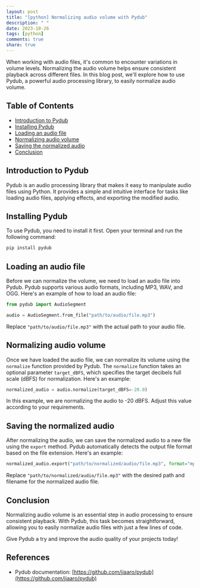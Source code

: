 ```yaml
---
layout: post
title: "[python] Normalizing audio volume with Pydub"
description: " "
date: 2023-10-26
tags: [python]
comments: true
share: true
---
```


When working with audio files, it's common to encounter variations in volume levels. Normalizing the audio volume helps ensure consistent playback across different files. In this blog post, we'll explore how to use Pydub, a powerful audio processing library, to easily normalize audio volume.

## Table of Contents
- [Introduction to Pydub](#introduction-to-pydub)
- [Installing Pydub](#installing-pydub)
- [Loading an audio file](#loading-an-audio-file)
- [Normalizing audio volume](#normalizing-audio-volume)
- [Saving the normalized audio](#saving-the-normalized-audio)
- [Conclusion](#conclusion)

## Introduction to Pydub

Pydub is an audio processing library that makes it easy to manipulate audio files using Python. It provides a simple and intuitive interface for tasks like loading audio files, applying effects, and exporting the modified audio.

## Installing Pydub

To use Pydub, you need to install it first. Open your terminal and run the following command:

```bash
pip install pydub
```

## Loading an audio file

Before we can normalize the volume, we need to load an audio file into Pydub. Pydub supports various audio formats, including MP3, WAV, and OGG. Here's an example of how to load an audio file:

```python
from pydub import AudioSegment

audio = AudioSegment.from_file("path/to/audio/file.mp3")
```

Replace `"path/to/audio/file.mp3"` with the actual path to your audio file.

## Normalizing audio volume

Once we have loaded the audio file, we can normalize its volume using the `normalize` function provided by Pydub. The `normalize` function takes an optional parameter `target_dBFS`, which specifies the target decibels full scale (dBFS) for normalization. Here's an example:

```python
normalized_audio = audio.normalize(target_dBFS=-20.0)
```

In this example, we are normalizing the audio to -20 dBFS. Adjust this value according to your requirements.

## Saving the normalized audio

After normalizing the audio, we can save the normalized audio to a new file using the `export` method. Pydub automatically detects the output file format based on the file extension. Here's an example:

```python
normalized_audio.export("path/to/normalized/audio/file.mp3", format="mp3")
```

Replace `"path/to/normalized/audio/file.mp3"` with the desired path and filename for the normalized audio file.

## Conclusion

Normalizing audio volume is an essential step in audio processing to ensure consistent playback. With Pydub, this task becomes straightforward, allowing you to easily normalize audio files with just a few lines of code.

Give Pydub a try and improve the audio quality of your projects today!

## References

- Pydub documentation: [https://github.com/jiaaro/pydub](https://github.com/jiaaro/pydub)